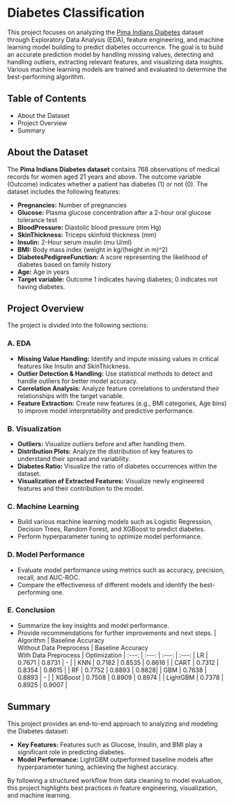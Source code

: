 # Diabetes Classification

This project focuses on analyzing the [Pima Indians Diabetes](https://www.kaggle.com/datasets/uciml/pima-indians-diabetes-database) dataset through Exploratory Data Analysis (EDA), feature engineering, and machine learning model building to predict diabetes occurrence. The goal is to build an accurate prediction model by handling missing values, detecting and handling outliers, extracting relevant features, and visualizing data insights. Various machine learning models are trained and evaluated to determine the best-performing algorithm.

## **Table of Contents**
* About the Dataset
* Project Overview
* Summary

## **About the Dataset**
The **Pima Indians Diabetes dataset** contains 768 observations of medical records for women aged 21 years and above. The outcome variable (Outcome) indicates whether a patient has diabetes (1) or not (0). The dataset includes the following features:

* **Pregnancies:** Number of pregnancies
* **Glucose:** Plasma glucose concentration after a 2-hour oral glucose tolerance test
* **BloodPressure:** Diastolic blood pressure (mm Hg)
* **SkinThickness:** Triceps skinfold thickness (mm)
* **Insulin:** 2-Hour serum insulin (mu U/ml)
* **BMI:** Body mass index (weight in kg/(height in m)^2)
* **DiabetesPedigreeFunction:** A score representing the likelihood of diabetes based on family history
* **Age:** Age in years
* **Target variable:** Outcome 1 indicates having diabetes; 0 indicates not having diabetes. 

## **Project Overview**
The project is divided into the following sections:

### **A. EDA** 
* **Missing Value Handling:** Identify and impute missing values in critical features like Insulin and SkinThickness.
* **Outlier Detection & Handling:** Use statistical methods to detect and handle outliers for better model accuracy.
* **Correlation Analysis:** Analyze feature correlations to understand their relationships with the target variable.
* **Feature Extraction:** Create new features (e.g., BMI categories, Age bins) to improve model interpretability and predictive performance.

### **B. Visualization**
* **Outliers:** Visualize outliers before and after handling them.
* **Distribution Plots:** Analyze the distribution of key features to understand their spread and variability.
* **Diabetes Ratio:** Visualize the ratio of diabetes occurrences within the dataset.
* **Visualization of Extracted Features:** Visualize newly engineered features and their contribution to the model.

### **C. Machine Learning**
* Build various machine learning models such as Logistic Regression, Decision Trees, Random Forest, and XGBoost to predict diabetes.
* Perform hyperparameter tuning to optimize model performance.

### **D. Model Performance**
* Evaluate model performance using metrics such as accuracy, precision, recall, and AUC-ROC.
* Compare the effectiveness of different models and identify the best-performing one.

### **E. Conclusion**
* Summarize the key insights and model performance.
* Provide recommendations for further improvements and next steps.
| Algorithm | Baseline Accuracy <br>Without Data Preprocess | Baseline Accuracy  <br>With Data Preprocess | Optimization
|  :---: | :---: |  :---: | :---:
| LR | 0.7671 | 0.8731 | - |
| KNN | 0.7182 | 0.8535 | 0.8616 |
| CART | 0.7312 | 0.8354 | 0.8615 |
| RF | 0.7752 | 0.8893 | 0.8828|
| GBM | 0.7638 | 0.8893 | -  |
| XGBoost | 0.7508 | 0.8909 | 0.8974 |
| LightGBM | 0.7378 | 0.8925 | 0.9007 |


## **Summary** 
This project provides an end-to-end approach to analyzing and modeling the Diabetes dataset:

* **Key Features:** Features such as Glucose, Insulin, and BMI play a significant role in predicting diabetes.
* **Model Performance:** LightGBM outperformed baseline models after hyperparameter tuning, achieving the highest accuracy.

By following a structured workflow from data cleaning to model evaluation, this project highlights best practices in feature engineering, visualization, and machine learning.
